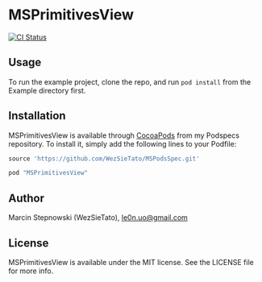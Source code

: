# MSPrimitivesView

[![CI Status](http://img.shields.io/travis/WezSieTato/MSPrimitivesView.svg?style=flat)](https://travis-ci.org/WezSieTato/MSPrimitivesView)

<!---
[![Version](https://img.shields.io/cocoapods/v/MSPrimitivesView.svg?style=flat)](http://cocoapods.org/pods/MSPrimitivesView)
[![License](https://img.shields.io/cocoapods/l/MSPrimitivesView.svg?style=flat)](http://cocoapods.org/pods/MSPrimitivesView)
[![Platform](https://img.shields.io/cocoapods/p/MSPrimitivesView.svg?style=flat)](http://cocoapods.org/pods/MSPrimitivesView)
-->

## Usage

To run the example project, clone the repo, and run `pod install` from the Example directory first.

<!---
## Requirements
 -->

## Installation

MSPrimitivesView is available through [CocoaPods](http://cocoapods.org) from my Podspecs repository. To install it, simply add the following lines to your Podfile:


```ruby
source 'https://github.com/WezSieTato/MSPodsSpec.git'
```


```ruby
pod "MSPrimitivesView"
```

## Author

Marcin Stepnowski (WezSieTato), le0n.uo@gmail.com

## License

MSPrimitivesView is available under the MIT license. See the LICENSE file for more info.
